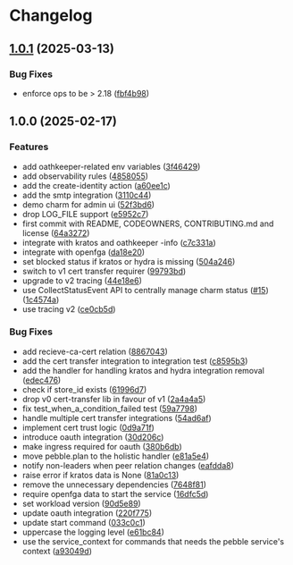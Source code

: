 # Changelog

## [1.0.1](https://github.com/canonical/identity-platform-admin-ui-operator/compare/v1.0.0...v1.0.1) (2025-03-13)


### Bug Fixes

* enforce ops to be &gt; 2.18 ([fbf4b98](https://github.com/canonical/identity-platform-admin-ui-operator/commit/fbf4b98cd8fa84aa75334c4245601ce276c9698e))

## 1.0.0 (2025-02-17)


### Features

* add oathkeeper-related env variables ([3f46429](https://github.com/canonical/identity-platform-admin-ui-operator/commit/3f4642973cb98b18bbd7b922a31f7efcc402cbe6))
* add observability rules ([4858055](https://github.com/canonical/identity-platform-admin-ui-operator/commit/485805538a185c2ea192b52124c4a90bb88af9af))
* add the create-identity action ([a60ee1c](https://github.com/canonical/identity-platform-admin-ui-operator/commit/a60ee1cd6f0c8b706b62d8b888ea888979934558))
* add the smtp integration ([3110c44](https://github.com/canonical/identity-platform-admin-ui-operator/commit/3110c44c2b9e88d7da69f613f1ffc9a1827f82a7))
* demo charm for admin ui ([52f3bd6](https://github.com/canonical/identity-platform-admin-ui-operator/commit/52f3bd6e32baa6e8c4d47b98e26fa8ec44de61b8))
* drop LOG_FILE support ([e5952c7](https://github.com/canonical/identity-platform-admin-ui-operator/commit/e5952c74f367d41dbc641137a54660c6c64c3d7b))
* first commit with README, CODEOWNERS, CONTRIBUTING.md and license ([64a3272](https://github.com/canonical/identity-platform-admin-ui-operator/commit/64a3272467c783cc6ec421b2ca4a53c8b2f9bff1))
* integrate with kratos and oathkeeper -info ([c7c331a](https://github.com/canonical/identity-platform-admin-ui-operator/commit/c7c331afe9f48cb1f43d59d16059ce4986449a2a))
* integrate with openfga ([da18e20](https://github.com/canonical/identity-platform-admin-ui-operator/commit/da18e208673e78afcab634b52a7071721c34e941))
* set blocked status if kratos or hydra is missing ([504a246](https://github.com/canonical/identity-platform-admin-ui-operator/commit/504a2468e6a8d78c40a8bb3a7f2f1717379b0177))
* switch to v1 cert transfer requirer ([99793bd](https://github.com/canonical/identity-platform-admin-ui-operator/commit/99793bd523229cb17713fb0543154289ad27807d))
* upgrade to v2 tracing ([44e18e6](https://github.com/canonical/identity-platform-admin-ui-operator/commit/44e18e61546ccc5b04d2e331c02bd927f8545a4d))
* use CollectStatusEvent API to centrally manage charm status ([#15](https://github.com/canonical/identity-platform-admin-ui-operator/issues/15)) ([1c4574a](https://github.com/canonical/identity-platform-admin-ui-operator/commit/1c4574a48e1f7b88a59d8298ecb2b4d92900f823))
* use tracing v2 ([ce0cb5d](https://github.com/canonical/identity-platform-admin-ui-operator/commit/ce0cb5dec9343a46a1885db0dc211b1ec47d67be))


### Bug Fixes

* add recieve-ca-cert relation ([8867043](https://github.com/canonical/identity-platform-admin-ui-operator/commit/8867043607197c63d159ad0d68be63671ab68735))
* add the cert transfer integration to integration test ([c8595b3](https://github.com/canonical/identity-platform-admin-ui-operator/commit/c8595b338c71b3e716f77617c06c68c091c2de20))
* add the handler for handling kratos and hydra integration removal ([edec476](https://github.com/canonical/identity-platform-admin-ui-operator/commit/edec4766ef95bbf5d854aeb10cd481822ffaa612))
* check if store_id exists ([61996d7](https://github.com/canonical/identity-platform-admin-ui-operator/commit/61996d7c6cb2411a34a7fe146e0cfa2289916047))
* drop v0 cert-transfer lib in favour of v1 ([2a4a4a5](https://github.com/canonical/identity-platform-admin-ui-operator/commit/2a4a4a522e5f761fc93dca04f6b482cba6dfe394))
* fix test_when_a_condition_failed test ([59a7798](https://github.com/canonical/identity-platform-admin-ui-operator/commit/59a77988be49d13f736cfbed1995705e96e1efc2))
* handle multiple cert transfer integrations ([54ad6af](https://github.com/canonical/identity-platform-admin-ui-operator/commit/54ad6afc44f2df7e284d1066146aff4326f4713e))
* implement cert trust logic ([0d9a71f](https://github.com/canonical/identity-platform-admin-ui-operator/commit/0d9a71fd7be5cbf76a16f5eb909b12bf3c710c9d))
* introduce oauth integration ([30d206c](https://github.com/canonical/identity-platform-admin-ui-operator/commit/30d206cb27a6d3d087068a17c0bcfbd4d137ad95))
* make ingress required for oauth ([380b6db](https://github.com/canonical/identity-platform-admin-ui-operator/commit/380b6db657db67ec895de4e67893d4f48660edd3))
* move pebble.plan to the holistic handler ([e81a5e4](https://github.com/canonical/identity-platform-admin-ui-operator/commit/e81a5e4761d82e3f325f0f3f0160b6c52c560816))
* notify non-leaders when peer relation changes ([eafdda8](https://github.com/canonical/identity-platform-admin-ui-operator/commit/eafdda8a4a3bde5c6b2895acd950dd60893eaf59))
* raise error if kratos data is None ([81a0c13](https://github.com/canonical/identity-platform-admin-ui-operator/commit/81a0c13282643db2a0ecee5c8525cdd62366ee00))
* remove the unnecessary dependencies ([7648f81](https://github.com/canonical/identity-platform-admin-ui-operator/commit/7648f8100bc4fdf8153b2c23bba2688cdca2ed10))
* require openfga data to start the service ([16dfc5d](https://github.com/canonical/identity-platform-admin-ui-operator/commit/16dfc5d3e6b5c4535353da9a658c948118817cc7))
* set workload version ([90d5e89](https://github.com/canonical/identity-platform-admin-ui-operator/commit/90d5e89e4ed7abcb75b153ffc3323c4adf6d6b9c))
* update oauth integration ([220f775](https://github.com/canonical/identity-platform-admin-ui-operator/commit/220f77585c2af6a89009959c0856c542445e0d50))
* update start command ([033c0c1](https://github.com/canonical/identity-platform-admin-ui-operator/commit/033c0c1f4884aff2cb3af7f34f80f7102293bcec))
* uppercase the logging level ([e61bc84](https://github.com/canonical/identity-platform-admin-ui-operator/commit/e61bc84960563320881d86a17aa72abd29d8ea46))
* use the service_context for commands that needs the pebble service's context ([a93049d](https://github.com/canonical/identity-platform-admin-ui-operator/commit/a93049d626f96f97c295833573875e7388263edd))
